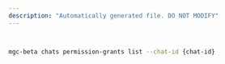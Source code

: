 ```yaml
---
description: "Automatically generated file. DO NOT MODIFY"
---
```


```bash


mgc-beta chats permission-grants list --chat-id {chat-id}

```